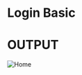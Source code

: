 # Login Basic

# OUTPUT

![Home](https://github.com/ThadaGit/Login_basic/assets/144540585/466f2a59-f2c1-41c5-ae91-b22169d3fb0d)


 
 

